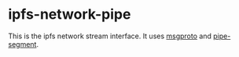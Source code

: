 # ipfs-network-pipe

This is the ipfs network stream interface. It uses [msgproto](http://github.com/jbenet/node-ipfs-msgproto) and [pipe-segment](http://github.com/jbenet/pipe-segment).
